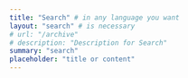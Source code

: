 ```yaml
---
title: "Search" # in any language you want
layout: "search" # is necessary
# url: "/archive"
# description: "Description for Search"
summary: "search"
placeholder: "title or content"
---
```


